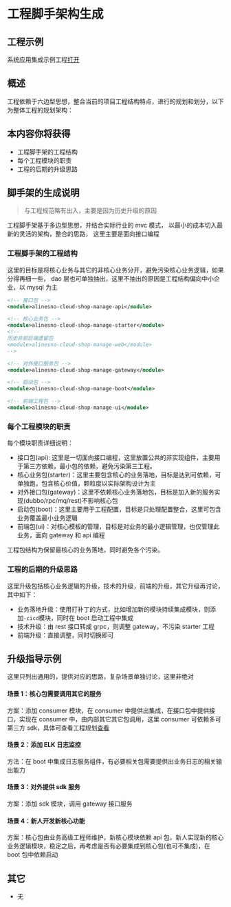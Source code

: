 # 工程脚手架构生成

## 工程示例

系统应用集成示例工程[打开](https://gitee.com/alinesno-cloud/alinesno-demo-gateway-open/tree/master/demo-business-shop)

## 概述

工程依赖于六边型思想，整合当前的项目工程结构特点，进行的规划和划分，以下为整体工程的规划架构：

## 本内容你将获得

- 工程脚手架的工程结构
- 每个工程模块的职责
- 工程的后期的升级思路

## 脚手架的生成说明

> 与工程规范略有出入，主要是因为历史升级的原因

工程脚手架基于多边型思想，并结合实际行业的 mvc 模式， 以最小的成本切入最新的灵活的架构，整合的思路，
这里主要是面向接口编程

### 工程脚手架的工程结构

这里的目标是将核心业务与其它的非核心业务分开，避免污染核心业务逻辑，如果分得再细一些，
dao 层也可单独抽出，这里不抽出的原因是工程结构偏向中小企业，以 mysql 为主

```xml
<!-- 接口包 -->
<module>alinesno-cloud-shop-manage-api</module>

<!-- 核心业务包 -->
<module>alinesno-cloud-shop-manage-starter</module>
<!--
历史非前后端遗留包
<module>alinesno-cloud-shop-manage-web</module>
-->

<!-- 对外接口服务包 -->
<module>alinesno-cloud-shop-manage-gateway</module>

<!-- 启动包 -->
<module>alinesno-cloud-shop-manage-boot</module>

<!-- 前端工程包 -->
<module>alinesno-cloud-shop-manage-ui</module>
```

### 每个工程模块的职责

每个模块职责详细说明：

- 接口包(api): 这里是一切面向接口编程，这里放置公共的非实现组件，主要用于第三方依赖，最小包的依赖，避免污染第三工程。
- 核心业务包(starter)：这里主要包含核心的业务落地，目标是达到可依赖，可单独跑，包含核心价值，颗粒度以实际架构设计为主
- 对外接口包(gateway)：这里不依赖核心业务落地包，目标是加入新的服务实现(dubbo/rpc/mq/rest)不影响核心包
- 启动包(boot)：这里主要用于工程配置，目标是只处理配置整合，这里可包含业务覆盖最小业务逻辑
- 前端包(ui)：对核心模板的管理，目标是对业务的最小逻辑管理，也仅管理此业务，面向 gateway 和 api 编程

工程包结构为保留最核心的业务落地，同时避免各个污染。

### 工程的后期的升级思路

这里升级包括核心业务逻辑的升级，技术的升级，前端的升级，其它升级再讨论，其中如下：

- 业务落地升级：使用打补丁的方式，比如增加新的模块持续集成模块，则添加`-cicd`模块，同时在 boot 启动工程中集成
- 技术升级：由 rest 接口转成 grpc，则调整 gateway，不污染 starter 工程
- 前端升级：直接调整，同时切换即可

## 升级指导示例

这里只列出通用的，提供对应的思路，复杂场景单独讨论，这里非绝对

#### 场景 1：核心包需要调用其它的服务

方案：添加 consumer 模块，在 consumer 中提供出集成，在接口包中提供接口，实现在 consumer 中，由内部其它其它包调用，这里 consumer 可依赖多可第三方 sdk，具体可查看工程规划[查看](../03_%E9%A1%B9%E7%9B%AE%E8%A7%84%E8%8C%83/01_%E6%9C%8D%E5%8A%A1%E5%B7%A5%E7%A8%8B%E8%A7%84%E8%8C%83.md)

#### 场景 2：添加 ELK 日志监控

方法：在 boot 中集成日志服务组件，有必要相关包需要提供出业务日志的相关输出能力

#### 场景 3：对外提供 sdk 服务

方案：添加 sdk 模块，调用 gateway 接口服务

#### 场景 4：新人开发新核心功能

方案：核心包由业务高级工程师维护，新核心模块依赖 api 包，新人实现新的核心业务逻辑模块，稳定之后，再考虑是否有必要集成到核心包(也可不集成)，在 boot 包中依赖启动

## 其它

- 无

